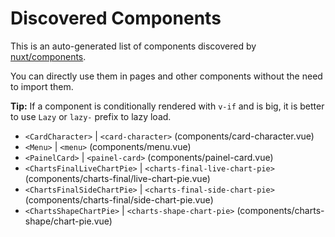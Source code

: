 # Discovered Components

This is an auto-generated list of components discovered by [nuxt/components](https://github.com/nuxt/components).

You can directly use them in pages and other components without the need to import them.

**Tip:** If a component is conditionally rendered with `v-if` and is big, it is better to use `Lazy` or `lazy-` prefix to lazy load.

- `<CardCharacter>` | `<card-character>` (components/card-character.vue)
- `<Menu>` | `<menu>` (components/menu.vue)
- `<PainelCard>` | `<painel-card>` (components/painel-card.vue)
- `<ChartsFinalLiveChartPie>` | `<charts-final-live-chart-pie>` (components/charts-final/live-chart-pie.vue)
- `<ChartsFinalSideChartPie>` | `<charts-final-side-chart-pie>` (components/charts-final/side-chart-pie.vue)
- `<ChartsShapeChartPie>` | `<charts-shape-chart-pie>` (components/charts-shape/chart-pie.vue)

